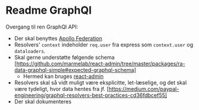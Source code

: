 # Readme GraphQl

Overgang til ren GraphQl API:

- Der skal benyttes [Apollo Federation](https://www.apollographql.com/docs/apollo-server/federation/introduction/)
- Resolvers' `context` indeholder `req.user` fra express som `context.user` og `dataloaders`.
- Skal gerne understøtte følgende schema [https://github.com/marmelab/react-admin/tree/master/packages/ra-data-graphql-simple#expected-graphql-schema]
  - Hermed kan bruges [react-admin](https://github.com/marmelab/react-admin/tree/master/packages/ra-data-graphql-simple#expected-graphql-schema)
- Resolvers skal så vidt muligt være eksplicitte, let-læselige, og det skal være tydeligt, hvor data hentes fra jf. [https://medium.com/paypal-engineering/graphql-resolvers-best-practices-cd36fdbcef55]
- Der skal dokumenteres

